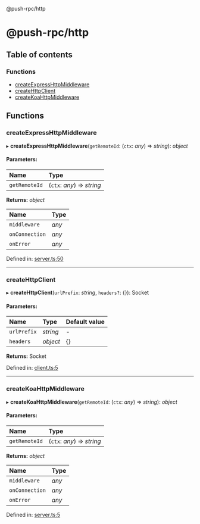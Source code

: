 @push-rpc/http

# @push-rpc/http

## Table of contents

### Functions

- [createExpressHttpMiddleware](README.md#createexpresshttpmiddleware)
- [createHttpClient](README.md#createhttpclient)
- [createKoaHttpMiddleware](README.md#createkoahttpmiddleware)

## Functions

### createExpressHttpMiddleware

▸ **createExpressHttpMiddleware**(`getRemoteId`: (`ctx`: *any*) => *string*): *object*

#### Parameters:

| Name | Type |
| :------ | :------ |
| `getRemoteId` | (`ctx`: *any*) => *string* |

**Returns:** *object*

| Name | Type |
| :------ | :------ |
| `middleware` | *any* |
| `onConnection` | *any* |
| `onError` | *any* |

Defined in: [server.ts:50](https://github.com/vasyas/typescript-rpc/blob/c658db8/packages/http/src/server.ts#L50)

___

### createHttpClient

▸ **createHttpClient**(`urlPrefix`: *string*, `headers?`: {}): Socket

#### Parameters:

| Name | Type | Default value |
| :------ | :------ | :------ |
| `urlPrefix` | *string* | - |
| `headers` | *object* | {} |

**Returns:** Socket

Defined in: [client.ts:5](https://github.com/vasyas/typescript-rpc/blob/c658db8/packages/http/src/client.ts#L5)

___

### createKoaHttpMiddleware

▸ **createKoaHttpMiddleware**(`getRemoteId`: (`ctx`: *any*) => *string*): *object*

#### Parameters:

| Name | Type |
| :------ | :------ |
| `getRemoteId` | (`ctx`: *any*) => *string* |

**Returns:** *object*

| Name | Type |
| :------ | :------ |
| `middleware` | *any* |
| `onConnection` | *any* |
| `onError` | *any* |

Defined in: [server.ts:5](https://github.com/vasyas/typescript-rpc/blob/c658db8/packages/http/src/server.ts#L5)

